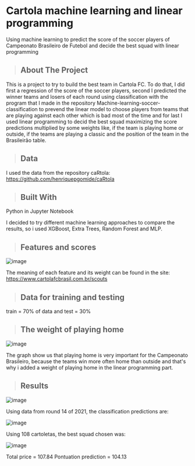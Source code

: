# Cartola machine learning and linear programming
 Using machine learning to predict the score of the soccer players of Campeonato Brasileiro de Futebol and decide the best squad with linear programming

> ## About The Project

This is a project to try to build the best team in Cartola FC. To do that, I did first a regression of the score of the soccer players, second I predicted the winner teams and losers of each round using classification with the program that I made in the repository Machine-learning-soccer-classification to prevend the linear model to choose players from teams that are playing against each other which is bad most of the time and for last I used linear programming to decid the best squad maximizing the score predictions multiplied by some weights like, if the team is playing home or outside, if the teams are playing a classic and the position of the team in the Brasileirão table.


> ## Data

I used the data from the repository caRtola: https://github.com/henriquepgomide/caRtola

> ## Built With

Python in Jupyter Notebook

I decided to try different machine learning approaches to compare the results, so i used XGBoost, Extra Trees, Random Forest and MLP.

> ## Features and scores

![image](https://user-images.githubusercontent.com/88220952/128446921-59617769-083b-4d15-9463-44c4933ca215.png)

The meaning of each feature and its weight can be found in the site: https://www.cartolafcbrasil.com.br/scouts

> ## Data for training and testing

train = 70% of data and test = 30%

> ## The weight of playing home

![image](https://user-images.githubusercontent.com/88220952/128444673-555d8b3a-d7ad-4c78-b4a9-52527ff2f742.png)

The graph show us that playing home is very important for the Campeonato Brasileiro, because the teams win more often home than outside and that's why i added a weight of playing home in the linear programming part.

> ## Results

![image](https://user-images.githubusercontent.com/88220952/128448325-0a33ac64-3223-406d-9516-db442058a77c.png)

Using data from round 14 of 2021, the classification predictions are:

![image](https://user-images.githubusercontent.com/88220952/128448506-fda2bde7-ece9-41f1-97f4-0044f1528857.png)

Using 108 cartoletas, the best squad chosen was:

![image](https://user-images.githubusercontent.com/88220952/128448626-74e855e4-7fa2-4788-9d7d-f5bf46350bd5.png)

Total price = 107.84
Pontuation prediction = 104.13

